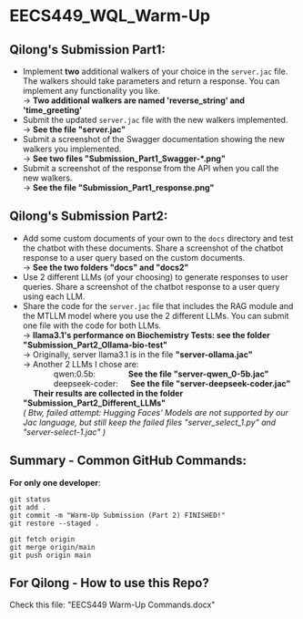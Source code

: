 # EECS449_WQL_Warm-Up
## Qilong's Submission Part1:
+ Implement **two** additional walkers of your choice in the `server.jac` file. The walkers should take parameters and return a response. You can implement any functionality you like.  
   -> **Two additional walkers are named 'reverse_string' and 'time_greeting'**
+ Submit the updated `server.jac` file with the new walkers implemented.  
   -> **See the file "server.jac"**
+ Submit a screenshot of the Swagger documentation showing the new walkers you implemented.  
   -> **See two files "Submission_Part1_Swagger-*.png"**
+ Submit a screenshot of the response from the API when you call the new walkers.  
   -> **See the file "Submission_Part1_response.png"**

## Qilong's Submission Part2:
+ Add some custom documents of your own to the `docs` directory and test the chatbot with these documents. Share a screenshot of the chatbot response to a user query based on the custom documents.  
   -> **See the two folders "docs" and "docs2"**
+ Use 2 different LLMs (of your choosing) to generate responses to user queries. Share a screenshot of the chatbot response to a user query using each LLM.
+ Share the code for the `server.jac` file that includes the RAG module and the MTLLM model where you use the 2 different LLMs. You can submit one file with the code for both LLMs.   
   -> **llama3.1's performance on Biochemistry Tests: see the folder "Submission_Part2_Ollama-bio-test"**  
   -> Originally, server llama3.1 is in the file **"server-ollama.jac"**  
   -> Another 2 LLMs I chose are:  
  &emsp; &emsp; &emsp;      qwen:0.5b:  &emsp; &emsp; &emsp; **See the file "server-qwen_0-5b.jac"**  
  &emsp; &emsp; &emsp; deepseek-coder:  &emsp; **See the file "server-deepseek-coder.jac"**  
  &emsp;   **Their results are collected in the folder "Submission_Part2_Different_LLMs"**  
*( Btw, failed attempt: Hugging Faces' Models are not supported by our Jac language, but still keep the failed files "server_select_1.py" and "server-select-1.jac" )*


## Summary - Common GitHub Commands:
   **For only one developer**: 
   ```
   git status
   git add .
   git commit -m "Warm-Up Submission (Part 2) FINISHED!"
   git restore --staged .
   ```
   ```
   git fetch origin
   git merge origin/main
   git push origin main
   ```
## For Qilong - How to use this Repo?
   Check this file: "EECS449 Warm-Up Commands.docx"
